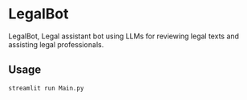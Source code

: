 # LegalBot
LegalBot, Legal assistant bot using LLMs for reviewing legal texts and assisting legal professionals.

## Usage
```
streamlit run Main.py
```
